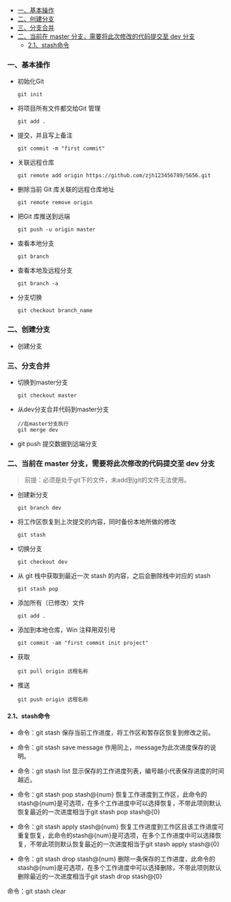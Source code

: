 
- [一、基本操作](#一基本操作)
- [二、创建分支](#二创建分支)
- [三、分支合并](#三分支合并)
- [二、当前在 master 分支，需要将此次修改的代码提交至 dev 分支](#二当前在-master-分支需要将此次修改的代码提交至-dev-分支)
  - [2.1、stash命令](#21stash命令)


### 一、基本操作
- 初始化Git
    ```shell
    git init                 
    ```

- 将项目所有文件都交给Git 管理
    ```shell
    git add .
    ```

-  提交，并且写上备注
    ```shell
    git commit -m "first commit"         
    ```

- 关联远程仓库
    ```shell
    git remote add origin https://github.com/zjh123456789/5656.git
    ```

- 删除当前 Git 库关联的远程仓库地址
    ```shell
    git remote remove origin
    ```

- 把Git 库推送到远端
    ```shell
    git push -u origin master
    ```

- 查看本地分支
    ```shell
    git branch
    ```  

- 查看本地及远程分支
    ```shell
    git branch -a
    ```  

- 分支切换
    ```shell
    git checkout branch_name
    ```

### 二、创建分支
- 创建分支


### 三、分支合并
- 切换到master分支
    ```shell
    git checkout master
    ```


- 从dev分支合并代码到master分支
  ```shell
  //在master分支执行
  git merge dev
  ```
- git push 提交数据到远端分支

### 二、当前在 master 分支，需要将此次修改的代码提交至 dev 分支
> 前提：必须是处于git下的文件，未add到git的文件无法使用。

- 创建新分支
    ```shell
    git branch dev
    ```
- 将工作区恢复到上次提交的内容，同时备份本地所做的修改
    ```shell
    git stash
    ```


- 切换分支
    ```shell
    git checkout dev
    ```

- 从 git 栈中获取到最近一次 stash 的内容，之后会删除栈中对应的 stash
    ```shell
    git stash pop
    ```

- 添加所有（已修改）文件
    ```shell
    git add .
    ```

- 添加到本地仓库，Win 注释用双引号
    ```shell
    git commit -am "first commit init project"
    ```

- 获取
    ```shell
    git pull origin 远程名称
    ```

- 推送
    ```shell
    git push origin 远程名称
    ```






#### 2.1、stash命令
- 命令：git stash
保存当前工作进度，将工作区和暂存区恢复到修改之前。

- 命令：git stash save message
作用同上，message为此次进度保存的说明。

- 命令：git stash list
显示保存的工作进度列表，编号越小代表保存进度的时间越近。

- 命令：git stash pop stash@{num}
恢复工作进度到工作区，此命令的stash@{num}是可选项，在多个工作进度中可以选择恢复，不带此项则默认恢复最近的一次进度相当于git stash pop stash@{0}

- 命令：git stash apply stash@{num}
恢复工作进度到工作区且该工作进度可重复恢复，此命令的stash@{num}是可选项，在多个工作进度中可以选择恢复，不带此项则默认恢复最近的一次进度相当于git stash apply stash@{0}

- 命令：git stash drop stash@{num}
删除一条保存的工作进度，此命令的stash@{num}是可选项，在多个工作进度中可以选择删除，不带此项则默认删除最近的一次进度相当于git stash drop stash@{0}

命令：git stash clear
